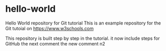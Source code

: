 # hello-world
Hello World repository for Git tutorial
This is an example repository for the Git tutoial on https://www.w3schools.com

This repository is built step by step in the tutorial.
it now include steps for GitHub
the next comment
the new comment n2
